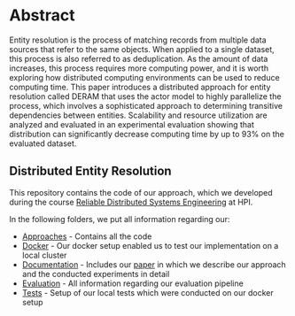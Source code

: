 # Abstract

Entity resolution is the process of matching records from multiple data sources that refer to the same objects. When 
applied to a single dataset, this process is also referred to as deduplication. As the amount of data increases, this 
process requires more computing power, and it is worth exploring how distributed computing environments can be used to 
reduce computing time. This paper introduces a distributed approach for entity resolution called DERAM that uses 
the actor model to highly parallelize the process, which involves a sophisticated approach to determining transitive 
dependencies between entities. Scalability and resource utilization are analyzed and evaluated in an experimental 
evaluation showing that distribution can significantly decrease computing time by up to 93% on the evaluated dataset.

## Distributed Entity Resolution

This repository contains the code of our approach, which we developed during the course 
[Reliable Distributed Systems Engineering](https://hpi.de/naumann/teaching/teaching/ss-19/reliable-distributed-systems-engineering.html)
at HPI. 

In the following folders, we put all information regarding our: 
* [Approaches](approaches/README.md) - Contains all the code
* [Docker](docker/README.md) - Our docker setup enabled us to test our implementation on a local cluster
* [Documentation](documentation/README.md) - Includes our [paper](documentation/RDSE-DERAM-kroschewski-strassenburg.pdf) 
in which we describe our approach and the conducted experiments in detail                                                                                                                          
* [Evaluation](evaluation/README.md) - All information regarding our evaluation pipeline
* [Tests](tests/README.md) - Setup of our local tests which were conducted on our docker setup
